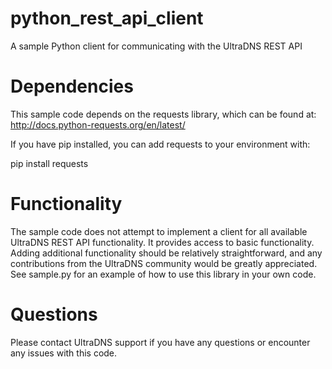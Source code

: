 python_rest_api_client
======================

A sample Python client for communicating with the UltraDNS REST API

Dependencies
============

This sample code depends on the requests library, which can be found at: http://docs.python-requests.org/en/latest/

If you have pip installed, you can add requests to your environment with:

pip install requests


Functionality
=============

The sample code does not attempt to implement a client for all available UltraDNS REST API functionality.  It provides access to basic functionality.  Adding additional functionality should be relatively straightforward, and any contributions from the UltraDNS community would be greatly appreciated.  See sample.py for an example of how to use this library in your own code.

Questions
=========

Please contact UltraDNS support if you have any questions or encounter any issues with this code.

